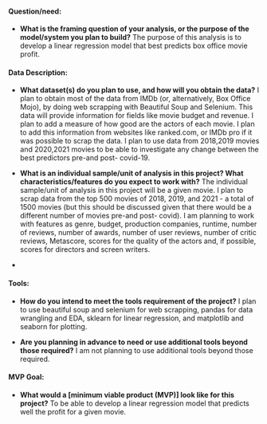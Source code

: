 #### Question/need:  
- **What is the framing question of your analysis, or the purpose of the model/system you plan to build?**
The purpose of this analysis is to develop a linear regression model that best predicts box office movie profit.


#### Data Description:
- **What dataset(s) do you plan to use, and how will you obtain the data?**
I plan to obtain most of the data from IMDb (or, alternatively, Box Office Mojo), by doing web scrapping with Beautiful Soup and Selenium. This data will provide information for fields like movie budget and revenue. I plan to add a measure of how good are the actors of each movie. I plan to add this information from websites like ranked.com, or IMDb pro if it was possible to scrap the data. I plan to use data from 2018,2019 movies and 2020,2021 movies to be able to investigate any change between the best predictors pre-and post- covid-19.

- **What is an individual sample/unit of analysis in this project? What characteristics/features do you expect to work with?**
The individual sample/unit of analysis in this project will be a given movie. I plan to scrap data from the top 500 movies of 2018, 2019, and 2021 - a total of 1500 movies  (but this should be discussed given that there would be a different number of movies pre-and post- covid). I am planning to work with features as genre, budget, production companies, runtime, number of reviews, number of awards, number of user reviews, number of critic reviews, Metascore, scores for the quality of the actors and, if possible, scores for directors and screen writers. 
- 

#### Tools:
- **How do you intend to meet the tools requirement of the project?**
I plan to use beautiful soup and selenium for web scrapping, pandas for data wrangling and EDA, sklearn for linear regression, and matplotlib and seaborn for plotting. 

- **Are you planning in advance to need or use additional tools beyond those required?**
I am not planning to use additional tools beyond those required.


#### MVP Goal:
- **What would a [minimum viable product (MVP)] look like for this project?**
To be able to develop a linear regression model that predicts well the profit for a given movie.